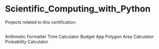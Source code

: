 # Scientific_Computing_with_Python

Projects related to this certification:

   <br />Arithmetic Formatter
    Time Calculator
    Budget App
    Polygon Area Calculator
    Probability Calculator
